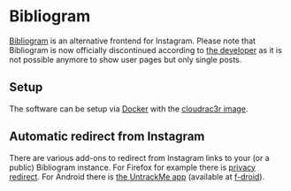 # Bibliogram

[Bibliogram](https://sr.ht/~cadence/bibliogram/) is an alternative frontend for
Instagram.
Please note that Bibliogram is now officially discontinued according to
[the developer](https://cadence.moe/blog/2022-09-01-discontinuing-bibliogram)
as it is not possible anymore to show user pages but only single posts.

## Setup

The software can be setup via [Docker](/wiki/docker.md) with the
[cloudrac3r image](./docker-images/cloudrac3r_-_bibliogram.md).

## Automatic redirect from Instagram

There are various add-ons to redirect from Instagram links to your (or a public)
Bibliogram instance.
For Firefox for example there is
[privacy redirect](https://addons.mozilla.org/en-US/firefox/addon/privacy-redirect/).
For Android there is
[the UntrackMe app](https://framagit.org/tom79/nitterizeme) (available at [f-droid](./android/f-droid.md)).
